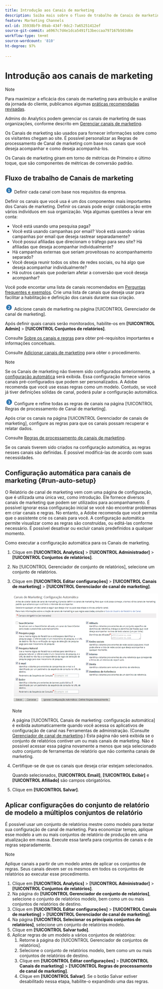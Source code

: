 ```yaml
---
title: Introdução aos Canais de marketing
description: Saiba mais sobre o fluxo de trabalho de Canais de marketing, a configuração automática e como aplicar configurações de conjunto de relatórios de modelo a vários conjuntos de relatórios.
feature: Marketing Channels
exl-id: 35938bf9-89ab-434f-9dc2-7a65251412ef
source-git-commit: a6967c7d4e1dca5491f13beccaa797167b503d6e
workflow-type: tm+mt
source-wordcount: '810'
ht-degree: 97%

---
```


# Introdução aos canais de marketing

>[!NOTE]
>
>Para maximizar a eficácia dos canais de marketing para atribuição e análise da jornada do cliente, publicamos algumas [práticas recomendadas revisadas](/help/components/c-marketing-channels/mchannel-best-practices.md).
>
>Admins do Analytics podem gerenciar os canais de marketing de suas organizações, conforme descrito em [Gerenciar canais de marketing](/help/admin/tools/manage-rs/edit-settings/marketing-channels/c-channels.md).

Os Canais de marketing são usados para fornecer informações sobre como os visitantes chegam ao site. É possível personalizar as Regras de processamento de Canal de marketing com base nos canais que você deseja acompanhar e como deseja acompanhá-los.

Os Canais de marketing giram em torno de métricas de Primeiro e último toque, que são componentes de métricas de conversão padrão.

## Fluxo de trabalho de Canais de marketing

![](assets/step1_icon.png) Definir cada canal com base nos requisitos da empresa.

Definir os canais que você usa é um dos componentes mais importantes dos Canais de marketing. Definir os canais pode exigir colaboração entre vários indivíduos em sua organização. Veja algumas questões a levar em conta:

* Você está usando uma pesquisa paga?
* Você está usando campanhas por email? Você está usando várias campanhas por email que deseja rastrear separadamente?
* Você possui afiliadas que direcionam o tráfego para seu site? Há afiliadas que deseja acompanhar individualmente?
* Há campanhas externas que seriam proveitosas no acompanhamento separado?
* Você deseja reunir todos os sites de redes sociais, ou há algo que deseja acompanhar individualmente?
* Há outros canais que poderiam afetar a conversão que você deseja acompanhar?

Você pode encontar uma lista de canais recomendados em [Perguntas frequentes e exemplos](/help/components/c-marketing-channels/c-faq.md). Crie uma lista de canais que deseja usar para facilitar a habilitação e definição dos canais durante sua criação.

![](assets/step2_icon.png) Adicione canais de marketing na página [!UICONTROL Gerenciador de canal de marketing].

Após definir quais canais serão monitorados, habilite-os em **[!UICONTROL Admin]** > **[!UICONTROL Conjuntos de relatórios]**.

Consulte [Sobre os canais e regras](/help/admin/tools/manage-rs/edit-settings/marketing-channels/c-channels.md) para obter pré-requisitos importantes e informações conceituais.

Consulte [Adicionar canais de marketing](/help/admin/tools/manage-rs/edit-settings/marketing-channels/c-channels.md) para obter o procedimento.

>[!NOTE]
>
>Se os Canais de marketing não tiverem sido configurados anteriormente, a [configuração automática](/help/components/c-marketing-channels/c-getting-started-mchannel.md) será exibida. Essa configuração fornece vários canais pré-configurados que podem ser personalizados. A Adobe recomenda que você use essas regras como um modelo. Contudo, se você já tiver definições sólidas de canal, poderá pular a configuração automática.

![](assets/step3_icon.png) Configure e refine todas as regras de canais na página [!UICONTROL Regras de processamento de Canal de marketing].

Após criar os canais na página [!UICONTROL Gerenciador de canais de marketing], configure as regras para que os canais possam recuperar e relatar dados.

Consulte [Regras de processamento de canais de marketing](/help/admin/tools/manage-rs/edit-settings/marketing-channels/c-rules.md).

Se os canais tiverem sido criados na configuração automática, as regras nesses canais são definidas. É possível modificá-las de acordo com suas necessidades.

## Configuração automática para canais de marketing {#run-auto-setup}

O Relatório de canal de marketing vem com uma página de configuração, que é utilizada uma única vez, como introdução. Ele fornece diversos canais de marketing que podem ser utilizados para acompanhamento. É possível ignorar essa configuração inicial se você não encontrar problemas em criar canais e regras. No entanto, a Adobe recomenda que você permita que o assistente crie os canais para você. A configuração automática permite visualizar como as regras são construídas, ou editá-las conforme necessário. É possível desativar ou excluir canais predefinidos a qualquer momento.

Como executar a configuração automática para os Canais de marketing.

1. Clique em **[!UICONTROL Analytics]** > **[!UICONTROL Administrador]** > **[!UICONTROL Conjuntos de relatórios]**.
1. No [!UICONTROL Gerenciador de conjunto de relatórios], selecione um conjunto de relatórios.
1. Clique em **[!UICONTROL Editar configurações]** > **[!UICONTROL Canais de marketing]** > **[!UICONTROL Gerenciador de canal de marketing]**.

   ![Resultado da etapa](assets/wizard.png)

   >[!NOTE]
   >
   >A página [!UICONTROL Canais de marketing: configuração automática] é exibida automaticamente quando você acessa os aplicativos de configuração de canal nas Ferramentas de administração. (Consulte [Gerenciador de canal de marketing](/help/admin/tools/manage-rs/edit-settings/marketing-channels/c-channels.md).) Esta página não será exibida se o conjunto de relatórios contiver um ou mais canais de marketing. Não é possível acessar essa página novamente a menos que seja selecionado outro conjunto de ferramentas de relatório que não contenha canais de marketing.

1. Certifique-se de que os canais que deseja criar estejam selecionados.

   Quando selecionados, **[!UICONTROL Email]**, **[!UICONTROL Exibir]** e **[!UICONTROL Afiliado]** são campos obrigatórios.

1. Clique em **[!UICONTROL Salvar]**.

## Aplicar configurações do conjunto de relatório de modelo a múltiplos conjuntos de relatório

É possível usar um conjunto de relatórios mestre como modelo para testar sua configuração de canal de marketing. Para economizar tempo, aplique esse modelo a um ou mais conjuntos de relatório de produção em uma atualização em massa. Execute essa tarefa para conjuntos de canais e de regras separadamente.

>[!NOTE]
>
>Aplique canais a partir de um modelo antes de aplicar os conjuntos de regras. Seus canais devem ser os mesmos em todos os conjuntos de relatórios ao executar esse procedimento.

1. Clique em **[!UICONTROL Analytics]** > **[!UICONTROL Administrador]** > **[!UICONTROL Conjuntos de relatórios]**.
1. Na página do **[!UICONTROL Gerenciador de conjunto de relatórios]**, selecione o conjunto de relatórios modelo, bem como um ou mais conjuntos de relatórios de destino.
1. Clique em **[!UICONTROL Editar configurações]** > **[!UICONTROL Canais de marketing]** > **[!UICONTROL Gerenciador de canal de marketing]**.
1. Na página **[!UICONTROL Selecionar os principais conjuntos de relatórios]**, selecione um conjunto de relatórios modelo.
1. Clique em **[!UICONTROL Salvar tudo]**.
1. Aplicar regras de um modelo a vários conjuntos de relatórios:
   1. Retorne à página do [!UICONTROL Gerenciador de conjuntos de relatórios].
   1. Selecione o conjunto de relatórios modelo, bem como um ou mais conjuntos de relatórios de destino.
   1. Clique em **[!UICONTROL Editar configurações]** > **[!UICONTROL Canais de marketing]** > **[!UICONTROL Regras de processamento de canal de marketing]**.
   1. Clique em **[!UICONTROL Salvar]**. Se o botão Salvar estiver desabilitado nessa etapa, habilite-o expandindo uma das regras.

